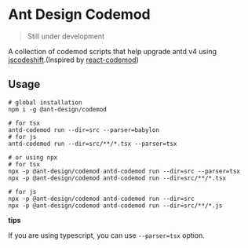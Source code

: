 # Ant Design Codemod

> Still under development

A collection of codemod scripts that help upgrade antd v4 using [jscodeshift](https://github.com/facebook/jscodeshift).(Inspired by [react-codemod](https://github.com/reactjs/react-codemod))

## Usage

```shell
# global installation
npm i -g @ant-design/codemod

# for tsx
antd-codemod run --dir=src --parser=babylon
# for js
antd-codemod run --dir=src/**/*.tsx --parser=tsx

# or using npx
# for tsx
npx -p @ant-design/codemod antd-codemod run --dir=src --parser=tsx
npx -p @ant-design/codemod antd-codemod run --dir=src/**/*.tsx

# for js
npx -p @ant-design/codemod antd-codemod run --dir=src
npx -p @ant-design/codemod antd-codemod run --dir=src/**/*.js
```

**tips**

If you are using typescript, you can use `--parser=tsx` option.
